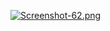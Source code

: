 [![Screenshot-62.png](https://i.postimg.cc/RCPT5YQz/Screenshot-62.png)](https://postimg.cc/hhdmVp5C)
